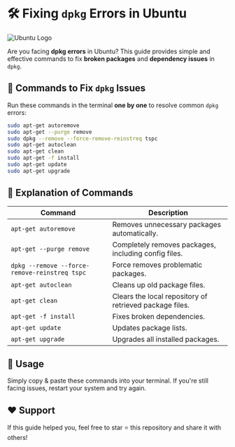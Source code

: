 # 🛠️ Fixing `dpkg` Errors in Ubuntu  

![Ubuntu Logo](https://upload.wikimedia.org/wikipedia/commons/3/3a/Ubuntu_Circle_of_Friends_logo.svg)  

Are you facing **dpkg errors** in Ubuntu? This guide provides simple and effective commands to fix **broken packages** and **dependency issues** in `dpkg`.  

## 🚀 Commands to Fix `dpkg` Issues  

Run these commands in the terminal **one by one** to resolve common `dpkg` errors:  

```bash
sudo apt-get autoremove
sudo apt-get --purge remove
sudo dpkg --remove --force-remove-reinstreq tspc
sudo apt-get autoclean
sudo apt-get clean
sudo apt-get -f install
sudo apt-get update
sudo apt-get upgrade
```
## 📌 Explanation of Commands  

| Command                                        | Description                                            |
|------------------------------------------------|--------------------------------------------------------|
| `apt-get autoremove`                           | Removes unnecessary packages automatically.             |
| `apt-get --purge remove`                       | Completely removes packages, including config files.    |
| `dpkg --remove --force-remove-reinstreq tspc`   | Force removes problematic packages.                     |
| `apt-get autoclean`                            | Cleans up old package files.                           |
| `apt-get clean`                                | Clears the local repository of retrieved package files.|
| `apt-get -f install`                           | Fixes broken dependencies.                             |
| `apt-get update`                               | Updates package lists.                                 |
| `apt-get upgrade`                              | Upgrades all installed packages.                       |

## 🔧 Usage
Simply copy & paste these commands into your terminal. If you're still facing issues, restart your system and try again.

## ❤️ Support
If this guide helped you, feel free to star ⭐ this repository and share it with others!
